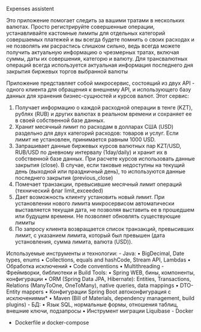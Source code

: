 <a1>Expenses assistent</a1>

Это приложение помогает следить за вашими тратами в нескольких валютах. Просто регистрируйте совершенные операции, устанавливайте кастомные лимиты для отдельных категорий совершаемых платежей и вы всегда будете помнить о своих расходах и не позволять им расрастись слишком сильно, ведь всегда можете получить актуальную информацию о чрезмерных тратах, включая суммы, даты их совершения, категорю и валюту.
Для трансвалютных операций всегда используется актуальная информация последнего дня закрытия биржевых торгов выбранной валюты

Приложение представляет собой микросервис, состоящий из двух API - одного клиента для обращения к внешнему API, и использующего базу данных для хранения бизнес-сущностей и курсов валют.
Этот сервис: 
1. Получает информацию о каждой расходной операции в тенге (KZT), рублях (RUB) и других валютах в реальном времени и сохраняет ее в своей собственной базе данных.
2. Хранит месячный лимит по расходам в долларах США (USD) раздельно для двух категорий расходов: товаров и услуг. Если лимит не установлен, принимается равным 1000 USD.
3. Запрашивает данные биржевых курсов валютных пар KZT/USD, RUB/USD по дневному интервалу (1day/daily) и хранит их в собственной базе данных. При расчете курсов использовать данные закрытия (close).
   В случае, если таковые недоступны на текущий день (выходной или праздничный день), то используются данные последнего закрытия (previous_close)
5. Помечает транзакции, превысившие месячный лимит операций (технический флаг limit_exceeded)
6. Дает возможность клиенту установить новый лимит. При установлении нового лимита микросервисом автоматически выставляется текущая дата, не позволяя выставить ее в прошедшем или будущем времени. Не позволяет обновлять существующие лимиты
7. По запросу клиента возвращается список транзакций, превысивших лимит, с указанием лимита, который был превышен (дата установления, сумма лимита, валюта (USD)).


Используемые инструменты и технологии:
     - Java:
• BigDecimal, Date types, enums
• Collections, equals and hashCode, Stream API, Lambdas
• Обработка исключений
• Code conventions
• Multithreading
     - Фреймворки, библиотеки и Build Tools:
• Spring WEB, бины, компоненты, конфигурации
• ORM (Spring Data JPA, Hibernate): Entities, Transactions, Relations (ManyToOne, OneToMany), native queries, data mappings
• DTO-Entity mappers
• Конфигурации Spring Boot автоконфигурация с исключениями*
• Maven (Bill of Materials, dependency management, build plugins)
     - БД:
• Язык SQL, нормальные формы, отношения таблиц, внешние ключи, подзапросы
• Инструмент миграции Liquibase
     - Docker
* Dockerfile и docker-compose
